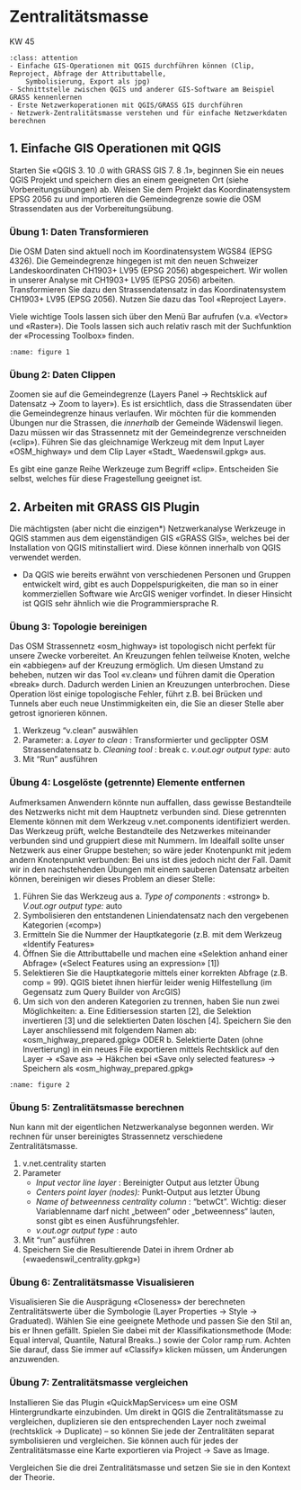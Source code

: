 # Zentralitätsmasse

KW 45

```{admonition} Übungsziele
:class: attention
- Einfache GIS-Operationen mit QGIS durchführen können (Clip, Reproject, Abfrage der Attributtabelle,
    Symbolisierung, Export als jpg)
- Schnittstelle zwischen QGIS und anderer GIS-Software am Beispiel GRASS kennenlernen
- Erste Netzwerkoperationen mit QGIS/GRASS GIS durchführen
- Netzwerk-Zentralitätsmasse verstehen und für einfache Netzwerkdaten berechnen
```

## 1. Einfache GIS Operationen mit QGIS

Starten Sie «QGIS 3. 10 .0 with GRASS GIS 7. 8 .1», beginnen Sie ein neues QGIS Projekt und speichern dies an
einem geeigneten Ort (siehe Vorbereitungsübungen) ab. Weisen Sie dem Projekt das Koordinatensystem
EPSG 2056 zu und importieren die Gemeindegrenze sowie die OSM Strassendaten aus der
Vorbereitungsübung.

### Übung 1: Daten Transformieren

Die OSM Daten sind aktuell noch im Koordinatensystem WGS84 (EPSG 4326). Die Gemeindegrenze hingegen
ist mit den neuen Schweizer Landeskoordinaten CH1903+ LV95 (EPSG 2056) abgespeichert. Wir wollen in
unserer Analyse mit CH1903+ LV95 (EPSG 2056) arbeiten. Transformieren Sie dazu den Strassendatensatz in
das Koordinatensystem CH1903+ LV95 (EPSG 2056). Nutzen Sie dazu das Tool «Reproject Layer».

Viele wichtige Tools lassen sich über den Menü Bar aufrufen (v.a. «Vector» und «Raster»). Die Tools lassen
sich auch relativ rasch mit der Suchfunktion der «Processing Toolbox» finden.

```{figure} figures/ueb1_fig1.jpg
:name: figure 1
```

### Übung 2: Daten Clippen

Zoomen sie auf die Gemeindegrenze (Layers Panel -> Rechtsklick auf Datensatz -> Zoom to layer»). Es ist
ersichtlich, dass die Strassendaten über die Gemeindegrenze hinaus verlaufen. Wir möchten für die
kommenden Übungen nur die Strassen, die _innerhalb_ der Gemeinde Wädenswil liegen. Dazu müssen wir das
Strassennetz mit der Gemeindegrenze verschneiden («clip»). Führen Sie das gleichnamige Werkzeug mit
dem Input Layer «OSM_highway» und dem Clip Layer «Stadt_ Waedenswil.gpkg» aus.

Es gibt eine ganze Reihe Werkzeuge zum Begriff «clip». Entscheiden Sie selbst, welches für diese
Fragestellung geeignet ist.

## 2. Arbeiten mit GRASS GIS Plugin

Die mächtigsten (aber nicht die einzigen*) Netzwerkanalyse Werkzeuge in QGIS stammen aus dem
eigenständigen GIS «GRASS GIS», welches bei der Installation von QGIS mitinstalliert wird. Diese können
innerhalb von QGIS verwendet werden.

* Da QGIS wie bereits erwähnt von verschiedenen Personen und Gruppen entwickelt wird, gibt es auch
Doppelspurigkeiten, die man so in einer kommerziellen Software wie ArcGIS weniger vorfindet. In dieser
Hinsicht ist QGIS sehr ähnlich wie die Programmiersprache R.

### Übung 3: Topologie bereinigen

Das OSM Strassennetz «osm_highway» ist topologisch nicht perfekt für unsere Zwecke vorbereitet. An
Kreuzungen fehlen teilweise Knoten, welche ein «abbiegen» auf der Kreuzung ermöglich. Um diesen
Umstand zu beheben, nutzen wir das Tool «v.clean» und führen damit die Operation «break» durch.
Dadurch werden Linien an Kreuzungen unterbrochen. Diese Operation löst einige topologische Fehler, führt
z.B. bei Brücken und Tunnels aber euch neue Unstimmigkeiten ein, die Sie an dieser Stelle aber getrost
ignorieren können.

1. Werkzeug “v.clean” auswählen
2. Parameter:
    a. _Layer to clean_ : Transformierter und geclippter OSM Strassendatensatz
    b. _Cleaning tool_ : break
    c. _v.out.ogr output type:_ auto
3. Mit “Run” ausführen


### Übung 4: Losgelöste (getrennte) Elemente entfernen

Aufmerksamen Anwendern könnte nun auffallen, dass gewisse Bestandteile des Netzwerks nicht mit dem
Hauptnetz verbunden sind. Diese getrennten Elemente können mit dem Werkzeug v.net.components
identifiziert werden. Das Werkzeug prüft, welche Bestandteile des Netzwerkes miteinander verbunden sind
und gruppiert diese mit Nummern. Im Idealfall sollte unser Netzwerk aus einer Gruppe bestehen; so wäre
jeder Knotenpunkt mit jedem andern Knotenpunkt verbunden: Bei uns ist dies jedoch nicht der Fall. Damit
wir in den nachstehenden Übungen mit einem sauberen Datensatz arbeiten können, bereinigen wir dieses
Problem an dieser Stelle:

1. Führen Sie das Werkzeug aus
    a. _Type of components_ : «strong»
    b. _V.out.ogr output type:_ auto
2. Symbolisieren den entstandenen Liniendatensatz nach den vergebenen Kategorien («comp»)
3. Ermitteln Sie die Nummer der Hauptkategorie (z.B. mit dem Werkzeug «Identify Features»
4. Öffnen Sie die Attributtabelle und machen eine «Selektion anhand einer Abfrage» («Select Features
    using an expression» [1])
5. Selektieren Sie die Hauptkategorie mittels einer korrekten Abfrage (z.B. comp = 99). QGIS bietet
    ihnen hierfür leider wenig Hilfestellung (im Gegensatz zum Query Builder von ArcGIS)
6. Um sich von den anderen Kategorien zu trennen, haben Sie nun zwei Möglichkeiten:
    a. Eine Editiersession starten [2], die Selektion invertieren [3] und die selektierten Daten
       löschen [4]. Speichern Sie den Layer anschliessend mit folgendem Namen ab:
       «osm_highway_prepared.gpkg»
       ODER
    b. Selektierte Daten (ohne Invertierung) in ein neues File exportieren mittels Rechtsklick auf
       den Layer -> «Save as» -> Häkchen bei «Save only selected features» -> Speichern als
       «osm_highway_prepared.gpkg»
       
```{figure} figures/ueb1_fig2.jpg
:name: figure 2
```

### Übung 5: Zentralitätsmasse berechnen

Nun kann mit der eigentlichen Netzwerkanalyse begonnen werden. Wir rechnen für unser bereinigtes
Strassennetz verschiedene Zentralitätsmasse.

1. v.net.centrality starten
2. Parameter
    - _Input vector line layer_ : Bereinigter Output aus letzter Übung
    - _Centers point layer (nodes):_ Punkt-Output aus letzter Übung
    - _Name of betweenness centrality column_ : “betwCt”. Wichtig: dieser Variablenname darf nicht
       „between“ oder „betweenness“ lauten, sonst gibt es einen Ausführungsfehler.
    - _v.out.ogr output type_ : auto
3. Mit “run” ausführen
4. Speichern Sie die Resultierende Datei in ihrem Ordner ab («waedenswil_centrality.gpkg»)

### Übung 6: Zentralitätsmasse Visualisieren

Visualisieren Sie die Ausprägung «Closeness» der berechneten Zentralitätswerte über die Symbologie (Layer
Properties -> Style -> Graduated). Wählen Sie eine geeignete Methode und passen Sie den Stil an, bis er
Ihnen gefällt. Spielen Sie dabei mit der Klassifikationsmethode (Mode: Equal interval, Quantile, Natural
Breaks..) sowie der Color ramp rum. Achten Sie darauf, dass Sie immer auf «Classify» klicken müssen, um
Änderungen anzuwenden.


### Übung 7: Zentralitätsmasse vergleichen

Installieren Sie das Plugin «QuickMapServices» um eine OSM Hintergrundkarte einzubinden. Um direkt in
QGIS die Zentralitätsmasse zu vergleichen, duplizieren sie den entsprechenden Layer noch zweimal
(rechtsklick -> Duplicate) – so können Sie jede der Zentralitäten separat symbolisieren und vergleichen. Sie
können auch für jedes der Zentralitätsmasse eine Karte exportieren via Project -> Save as Image.

Vergleichen Sie die drei Zentralitätsmasse und setzen Sie sie in den Kontext der Theorie.

